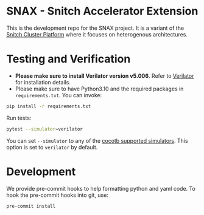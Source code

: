 #  SNAX - Snitch Accelerator Extension

This is the development repo for the SNAX project. It is a variant of the [Snitch Cluster Platform](https://github.com/pulp-platform/snitch_cluster) where it focuses on heterogenous architectures. 

# Testing and Verification
* **Please make sure to install Verilator version v5.006**. Refer to [Verilator](https://verilator.org/guide/latest/install.html) for installation details.
* Please make sure to have Python3.10 and the required packages in `requirements.txt`. You can invoke:

```bash
pip install -r requirements.txt
```
Run tests:
```bash
pytest --simulator=verilator
```
You can set `--simulator` to any of the [cocotb supported simulators](https://docs.cocotb.org/en/stable/simulator_support.html).
This option is set to `verilator` by default.

# Development
We provide pre-commit hooks to help formatting python and yaml code.
To hook the pre-commit hooks into git, use:
```bash
pre-commit install
```
